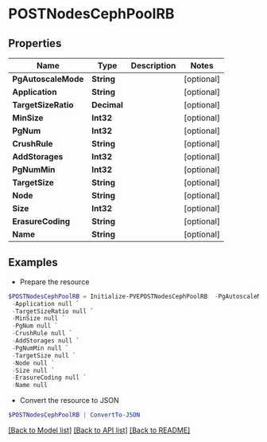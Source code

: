 # POSTNodesCephPoolRB
## Properties

Name | Type | Description | Notes
------------ | ------------- | ------------- | -------------
**PgAutoscaleMode** | **String** |  | [optional] 
**Application** | **String** |  | [optional] 
**TargetSizeRatio** | **Decimal** |  | [optional] 
**MinSize** | **Int32** |  | [optional] 
**PgNum** | **Int32** |  | [optional] 
**CrushRule** | **String** |  | [optional] 
**AddStorages** | **Int32** |  | [optional] 
**PgNumMin** | **Int32** |  | [optional] 
**TargetSize** | **String** |  | [optional] 
**Node** | **String** |  | [optional] 
**Size** | **Int32** |  | [optional] 
**ErasureCoding** | **String** |  | [optional] 
**Name** | **String** |  | [optional] 

## Examples

- Prepare the resource
```powershell
$POSTNodesCephPoolRB = Initialize-PVEPOSTNodesCephPoolRB  -PgAutoscaleMode null `
 -Application null `
 -TargetSizeRatio null `
 -MinSize null `
 -PgNum null `
 -CrushRule null `
 -AddStorages null `
 -PgNumMin null `
 -TargetSize null `
 -Node null `
 -Size null `
 -ErasureCoding null `
 -Name null
```

- Convert the resource to JSON
```powershell
$POSTNodesCephPoolRB | ConvertTo-JSON
```

[[Back to Model list]](../README.md#documentation-for-models) [[Back to API list]](../README.md#documentation-for-api-endpoints) [[Back to README]](../README.md)

